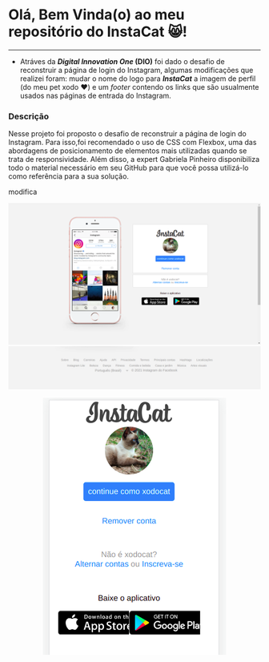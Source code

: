 # Olá, Bem Vinda(o) ao meu repositório do InstaCat :smile_cat:!
____
 - Atráves da ***Digital Innovation One* (DIO)** foi dado o desafio de reconstruir a página de login do Instagram, algumas modificações que realizei foram: mudar o nome do logo para ***InstaCat*** a imagem de perfil (do meu pet xodo :heart:) e um *footer* contendo os links que são usualmente usados nas páginas de entrada do Instagram.

### Descrição
<p>Nesse projeto foi proposto o desafio de reconstruir a página de login do Instagram. Para isso,foi recomendado o uso de CSS com Flexbox, uma das abordagens de posicionamento de elementos mais utilizadas quando se trata de responsividade. Além disso, a expert Gabriela Pinheiro disponibiliza todo o material necessário em seu GitHub para que você possa utilizá-lo como referência para a sua solução. </p>

modifica

![Instacat página de login telas grandes](/img/instacat-print.png)
![Instacat página de login footer](/img/instacat-print-3.png)

<p align="center">
<img  src="/img/instacat-print-2.png" alt="Instacat página de login telas pequenas">
</p>